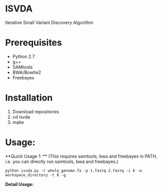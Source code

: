 # ISVDA
Iterative Small Variant Discovery Algorithm
# Prerequisites
- Python 2.7
- g++
- SAMtools
- BWA/Bowtie2
- Freebayes
# Installation
1. Download repositories
2. cd isvda
3. make

# Usage:
**Quick Usage 1: **
(This requires samtools, bwa and freebayes in PATH, i.e. you can directly run samtools, bwa and freebayes.)

```
python isvda.py -r whole_genome.fa -p 1.fastq 2.fastq -i 6 -w workspace_directory -t 8 -g
```

**Detail Usage:**

```

```
